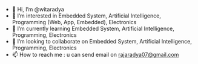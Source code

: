 - 👋 Hi, I’m @witaradya
- 👀 I’m interested in Embedded System, Artificial Intelligence, Programming (Web, App, Embedded), Electronics
- 🌱 I’m currently learning Embedded System, Artificial Intelligence, Programming, Electronics
- 💞️ I’m looking to collaborate on Embedded System, Artificial Intelligence, Programming, Electronics
- 📫 How to reach me : u can send email on rajaradya07@gmail.com

<!---
witaradya/witaradya is a ✨ special ✨ repository because its `README.md` (this file) appears on your GitHub profile.
You can click the Preview link to take a look at your changes.
--->

